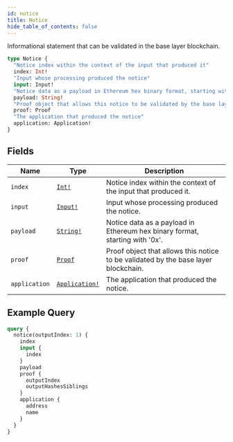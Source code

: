 ```yaml
---
id: notice
title: Notice
hide_table_of_contents: false
---
```


Informational statement that can be validated in the base layer blockchain.

```graphql
type Notice {
  "Notice index within the context of the input that produced it"
  index: Int!
  "Input whose processing produced the notice"
  input: Input!
  "Notice data as a payload in Ethereum hex binary format, starting with '0x'"
  payload: String!
  "Proof object that allows this notice to be validated by the base layer blockchain"
  proof: Proof
  "The application that produced the notice"
  application: Application!
}
```

## Fields

| Name | Type | Description |
| ---- |------| ----------- |
| `index` | [`Int!`](../../scalars/int) | Notice index within the context of the input that produced it. |
| `input` | [`Input!`](../../objects/input) | Input whose processing produced the notice. |
| `payload` | [`String!`](../../scalars/string) | Notice data as a payload in Ethereum hex binary format, starting with '0x'. |
| `proof` | [`Proof`](../../objects/proof) | Proof object that allows this notice to be validated by the base layer blockchain. |
| `application` | [`Application!`](../../objects/application) | The application that produced the notice. |

## Example Query

```graphql
query {
  notice(outputIndex: 1) {
    index
    input {
      index
    }
    payload
    proof {
      outputIndex
      outputHashesSiblings
    }
    application {
      address
      name
    }
  }
}
```